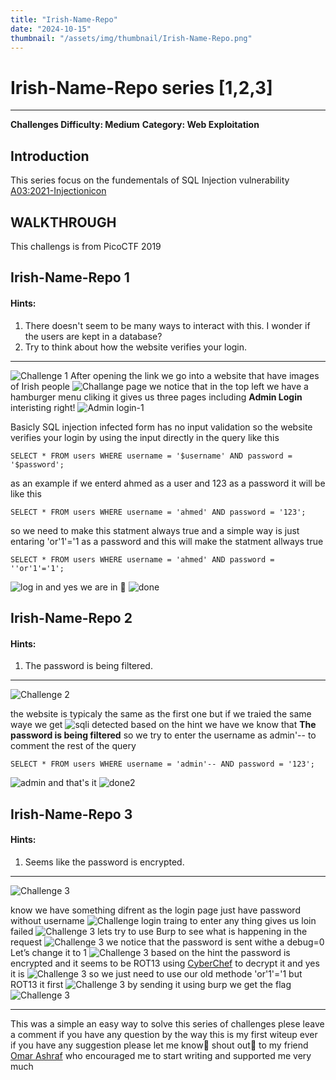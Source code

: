 ```yaml
---
title: "Irish-Name-Repo"
date: "2024-10-15"
thumbnail: "/assets/img/thumbnail/Irish-Name-Repo.png"
---
```


# Irish-Name-Repo series [1,2,3] 

---

**Challenges Difficulty: Medium**
**Category: Web Exploitation**


## Introduction
This series focus on the fundementals of SQL Injection vulnerability <a href = "https://owasp.org/www-community/attacks/SQL_Injection" target = "_blank" >A03:2021-Injectionicon</a>
## WALKTHROUGH
This challengs is from PicoCTF 2019 
## Irish-Name-Repo 1
#### Hints:
1. There doesn't seem to be many ways to interact with this. I wonder if the users are kept in a database?
2. Try to think about how the website verifies your login. 

---

![Challenge 1](/assets/img/posts/post-1/chal1.png )
After opening the link we go into a website that have images of Irish people 
![Challange page](/assets/img/posts/post-1/Irish-Name-Repo.png)
we notice that in the top left we have a hamburger menu cliking it gives us three pages including **Admin Login** interisting right!
![Admin login-1](/assets/img/posts/post-1/adminlogin1.png)

Basicly SQL injection infected form has no input validation so the website verifies your login by using the input directly in the query like this
```
SELECT * FROM users WHERE username = '$username' AND password = '$password';
```
as an example if we enterd ahmed as a user and 123 as a password it will be like this
```
SELECT * FROM users WHERE username = 'ahmed' AND password = '123';
```
so we need to make this statment always true and a simple way is just entaring 'or'1'='1 as a password and this will make the statment allways true

```
SELECT * FROM users WHERE username = 'ahmed' AND password = ''or'1'='1';
```
![log in](/assets/img/posts/post-1/adminlogin1-1.png)
and yes we are in 🤗
![done](/assets/img/posts/post-1/finalso1.png)
## Irish-Name-Repo 2
#### Hints:
1. The password is being filtered.

---

![Challenge 2](/assets/img/posts/post-1/chal2.png )

the website is typicaly the same as the first one but if we traied the same waye we get 
![sqli detected](/assets/img/posts/post-1/sqlidetected.png)
based on the hint we have we know that **The password is being filtered**
so we try to enter the username as admin'-- to comment the rest of the query 

```
SELECT * FROM users WHERE username = 'admin'-- AND password = '123';
```
![admin](/assets/img/posts/post-1/adminlogin2.png)
and that's it 
![done2](/assets/img/posts/post-1/finalsol2.png)

## Irish-Name-Repo 3
#### Hints:
1. Seems like the password is encrypted.

---

![Challenge 3](/assets/img/posts/post-1/chal3.png )

know we have something difrent as the login page just have password without username
![Challenge login](/assets/img/posts/post-1/adminlogin3.png)
traing to enter any thing gives us loin failed
![Challenge 3](/assets/img/posts/post-1/loginfailed.png)
lets try to use Burp to see what is happening in the request
![Challenge 3](/assets/img/posts/post-1/burb1.png)
we notice that the password is sent withe a debug=0 Let’s change it to 1 
![Challenge 3](/assets/img/posts/post-1/burb2.png) 
based on the hint the password is encrypted and it seems to be ROT13 using [CyberChef](https://gchq.github.io/CyberChef/#recipe=ROT13(true,true,false,13)&oenc=65001) to decrypt it and yes it is 
![Challenge 3](/assets/img/posts/post-1/rot1-13.png)
so we just need to use our old methode 'or'1'='1 but ROT13 it first 
![Challenge 3](/assets/img/posts/post-1/rot13.png)
by sending it using burp we get the flag 
![Challenge 3](/assets/img/posts/post-1/finalsol.png)

---

This was a simple an easy way to solve this series of challenges plese leave a comment if you have any question 
by the way this is my first witeup ever if you have any suggestion please let me know🤗
shout out📢 to my friend [Omar Ashraf](https://www.linkedin.com/in/omar-ashraf-abdul-qader/) who encouraged me to start writing and supported me very much